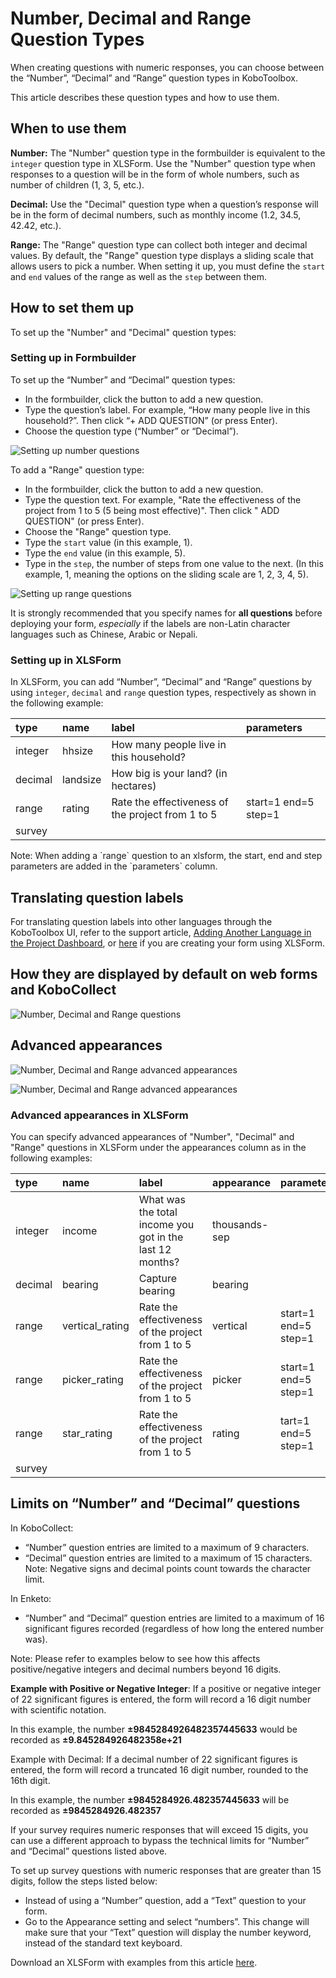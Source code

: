 # Number, Decimal and Range Question Types

When creating questions with numeric responses, you can choose between the
“Number”, “Decimal” and “Range” question types in KoboToolbox.

This article describes these question types and how to use them.

## When to use them

**Number:** The "Number" question type in the formbuilder is equivalent to the
`integer` question type in XLSForm. Use the "Number" question type when
responses to a question will be in the form of whole numbers, such as number of
children (1, 3, 5, etc.).

**Decimal:** Use the "Decimal" question type when a question’s response will be
in the form of decimal numbers, such as monthly income (1.2, 34.5, 42.42, etc.).

**Range:** The "Range" question type can collect both integer and decimal
values. By default, the "Range" question type displays a sliding scale that
allows users to pick a number. When setting it up, you must define the `start`
and `end` values of the range as well as the `step` between them.

## How to set them up

To set up the "Number" and "Decimal" question types:

### Setting up in Formbuilder

To set up the “Number” and “Decimal” question types:

- In the formbuilder, click the <i class="k-icon k-icon-plus"></i> button to add
  a new question.
- Type the question’s label. For example, “How many people live in this
  household?”. Then click “+ ADD QUESTION” (or press Enter).
- Choose the question type (“Number” or “Decimal”).

![Setting up number questions](/images/number_decimal_range/setup_number_question.gif)

To add a "Range" question type:

- In the formbuilder, click the <i class="k-icon k-icon-plus"></i> button to add
  a new question.
- Type the question text. For example, "Rate the effectiveness of the project
  from 1 to 5 (5 being most effective)". Then click
  "<i class="k-icon k-icon-plus"></i> ADD QUESTION" (or press Enter).
- Choose the "Range" question type.
- Type the `start` value (in this example, 1).
- Type the `end` value (in this example, 5).
- Type in the `step`, the number of steps from one value to the next. (In this
  example, 1, meaning the options on the sliding scale are 1, 2, 3, 4, 5).

![Setting up range questions](/images/number_decimal_range/setup_range_question.gif)

<p class="note">
  It is strongly recommended that you specify names for
  <strong>all questions</strong> before deploying your form,
  <em>especially</em> if the labels are non-Latin character languages such as
  Chinese, Arabic or Nepali.
</p>

### Setting up in XLSForm

In XLSForm, you can add “Number”, “Decimal” and “Range” questions by using
`integer`, `decimal` and `range` question types, respectively as shown in the
following example:

| type    | name     | label                                             | parameters           |
| :------ | :------- | :------------------------------------------------ | :------------------- |
| integer | hhsize   | How many people live in this household?           |                      |
| decimal | landsize | How big is your land? (in hectares)               |                      |
| range   | rating   | Rate the effectiveness of the project from 1 to 5 | start=1 end=5 step=1 |
| survey  |

<p class="note">
Note: When adding a `range` question to an xlsform, the start, end and step parameters are added in the `parameters` column.
</p>

## Translating question labels

For translating question labels into other languages through the KoboToolbox UI,
refer to the support article,
[Adding Another Language in the Project Dashboard](language_dashboard.md), or
[here](language_xls.md) if you are creating your form using XLSForm.

## How they are displayed by default on web forms and KoboCollect

![Number, Decimal and Range questions](/images/number_decimal_range/number_decimal_range_default.png)

## Advanced appearances

![Number, Decimal and Range advanced appearances](/images/number_decimal_range/number_decimal_range_advanced_appearance.png)

![Number, Decimal and Range advanced appearances](/images/number_decimal_range/number_decimal_range_advanced.png)

### Advanced appearances in XLSForm

You can specify advanced appearances of "Number", "Decimal" and "Range"
questions in XLSForm under the appearances column as in the following examples:

| type    | name            | label                                                    | appearance    | parameters           |
| :------ | :-------------- | :------------------------------------------------------- | :------------ | :------------------- |
| integer | income          | What was the total income you got in the last 12 months? | thousands-sep |                      |
| decimal | bearing         | Capture bearing                                          | bearing       |                      |
| range   | vertical_rating | Rate the effectiveness of the project from 1 to 5        | vertical      | start=1 end=5 step=1 |
| range   | picker_rating   | Rate the effectiveness of the project from 1 to 5        | picker        | start=1 end=5 step=1 |
| range   | star_rating     | Rate the effectiveness of the project from 1 to 5        | rating        | tart=1 end=5 step=1  |
| survey  |

## Limits on “Number” and “Decimal” questions

In KoboCollect:

- “Number” question entries are limited to a maximum of 9 characters.
- “Decimal” question entries are limited to a maximum of 15 characters. Note:
  Negative signs and decimal points count towards the character limit.

In Enketo:

- “Number” and “Decimal” question entries are limited to a maximum of 16
  significant figures recorded (regardless of how long the entered number was).

Note: Please refer to examples below to see how this affects positive/negative
integers and decimal numbers beyond 16 digits.

**Example with Positive or Negative Integer**: If a positive or negative integer
of 22 significant figures is entered, the form will record a 16 digit number
with scientific notation.

In this example, the number **±9845284926482357445633** would be recorded as
**±9.845284926482358e+21**

Example with Decimal: If a decimal number of 22 significant figures is entered,
the form will record a truncated 16 digit number, rounded to the 16th digit.

In this example, the number **±9845284926.482357445633** will be recorded as
**±9845284926.482357**

If your survey requires numeric responses that will exceed 15 digits, you can
use a different approach to bypass the technical limits for “Number” and
“Decimal” questions listed above.

To set up survey questions with numeric responses that are greater than 15
digits, follow the steps listed below:

- Instead of using a “Number” question, add a “Text” question to your form.
- Go to the Appearance setting and select “numbers”. This change will make sure
  that your “Text” question will display the number keyword, instead of the
  standard text keyboard.

<p class="note">
  Download an XLSForm with examples from this article
  <a
    download
    class="reference"
    href="./_static/files/number_decimal_range/number_decimal_range_question_types.xlsx"
    >here</a
  >.
</p>
